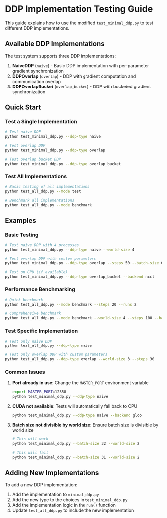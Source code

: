 # DDP Implementation Testing Guide

This guide explains how to use the modified `test_minimal_ddp.py` to test different DDP implementations.

## Available DDP Implementations

The test system supports three DDP implementations:

1. **NaiveDDP** (`naive`) - Basic DDP implementation with per-parameter gradient synchronization
2. **DDPOverlap** (`overlap`) - DDP with gradient computation and communication overlap
3. **DDPOverlapBucket** (`overlap_bucket`) - DDP with bucketed gradient synchronization

## Quick Start

### Test a Single Implementation

```bash
# Test naive DDP
python test_minimal_ddp.py --ddp-type naive

# Test overlap DDP
python test_minimal_ddp.py --ddp-type overlap

# Test overlap bucket DDP
python test_minimal_ddp.py --ddp-type overlap_bucket
```

### Test All Implementations

```bash
# Basic testing of all implementations
python test_all_ddp.py --mode test

# Benchmark all implementations
python test_all_ddp.py --mode benchmark
```



## Examples

### Basic Testing

```bash
# Test naive DDP with 4 processes
python test_minimal_ddp.py --ddp-type naive --world-size 4

# Test overlap DDP with custom parameters
python test_minimal_ddp.py --ddp-type overlap --steps 50 --batch-size 64

# Test on GPU (if available)
python test_minimal_ddp.py --ddp-type overlap_bucket --backend nccl
```

### Performance Benchmarking

```bash
# Quick benchmark
python test_all_ddp.py --mode benchmark --steps 20 --runs 2

# Comprehensive benchmark
python test_all_ddp.py --mode benchmark --world-size 4 --steps 100 --batch-size 128 --runs 5
```

### Test Specific Implementation

```bash
# Test only naive DDP
python test_all_ddp.py --ddp-type naive

# Test only overlap DDP with custom parameters
python test_all_ddp.py --ddp-type overlap --world-size 3 --steps 30
```


### Common Issues

1. **Port already in use**: Change the `MASTER_PORT` environment variable
   ```bash
   export MASTER_PORT=12358
   python test_minimal_ddp.py --ddp-type naive
   ```

2. **CUDA not available**: Tests will automatically fall back to CPU
   ```bash
   python test_minimal_ddp.py --ddp-type naive --backend gloo
   ```

3. **Batch size not divisible by world size**: Ensure batch size is divisible by world size
   ```bash
   # This will work
   python test_minimal_ddp.py --batch-size 32 --world-size 2
   
   # This will fail
   python test_minimal_ddp.py --batch-size 31 --world-size 2
   ```


## Adding New Implementations

To add a new DDP implementation:

1. Add the implementation to `minimal_ddp.py`
2. Add the new type to the choices in `test_minimal_ddp.py`
3. Add the implementation logic in the `run()` function
4. Update `test_all_ddp.py` to include the new implementation


